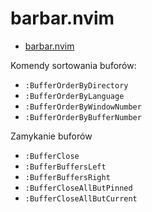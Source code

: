 # barbar.nvim

- [barbar.nvim](https://github.com/romgrk/barbar.nvim)

Komendy sortowania buforów:

- `:BufferOrderByDirectory`
- `:BufferOrderByLanguage`
- `:BufferOrderByWindowNumber`
- `:BufferOrderByBufferNumber`

Zamykanie buforów

- `:BufferClose`
- `:BufferBuffersLeft`
- `:BufferBuffersRight`
- `:BufferCloseAllButPinned`
- `:BufferCloseAllButCurrent`
